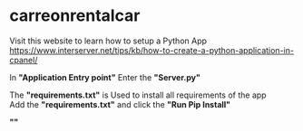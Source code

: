 # carreonrentalcar

Visit this website to learn how to setup a Python App <br>
https://www.interserver.net/tips/kb/how-to-create-a-python-application-in-cpanel/

In <b>"Application Entry point"</b> Enter the <b>"Server.py"</b>


The <b>"requirements.txt"</b> is Used to install all requirements of the app<br>
Add the <b>"requirements.txt"</b> and click the <b>"Run Pip Install"</b>

<b>""</b>
